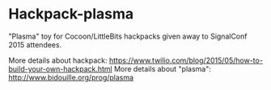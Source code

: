 # Hackpack-plasma
"Plasma" toy for Cocoon/LittleBits hackpacks given away to SignalConf 2015 attendees.

More details about hackpack: https://www.twilio.com/blog/2015/05/how-to-build-your-own-hackpack.html
More details about "plasma": http://www.bidouille.org/prog/plasma
